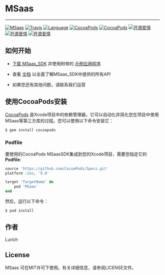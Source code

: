 # MSaas
***
[![MSaas](https://img.shields.io/badge/MSaas-AD-red.svg)](https://github.com/xiaofu666/MSaas_SDK.git)
[![Travis](https://img.shields.io/travis/xiaofu666/MSaas_SDK/tree/master/Example/YQAdDemo.svg?style=flat)](https://github.com/xiaofu666/MSaas_SDK.git)
[![Language](https://img.shields.io/badge/Language-Objective--C-FF7F24.svg?style=flat)](https://github.com/xiaofu666/MSaas_SDK.git)
[![CocoaPods](https://img.shields.io/cocoapods/p/MSaas.svg)](https://github.com/xiaofu666/MSaas_SDK.git)
[![CocoaPods](https://img.shields.io/cocoapods/v/MSaas.svg)](https://github.com/xiaofu666/MSaas_SDK.git)
 [![开源爱情](https://badges.frapsoft.com/os/mit/mit.svg?v=102)](https://github.com/xiaofu666/MSaas_SDK.git)
 [![开源爱情](https://badges.frapsoft.com/os/gpl/gpl.svg?v=102)](https://github.com/xiaofu666/MSaas_SDK.git)
 [![开源爱情](https://badges.frapsoft.com/os/v1/open-source.svg?v=102)](https://github.com/xiaofu666/MSaas_SDK.git)

## 如何开始

+ [下载 MSaas_SDK](https://github.com/xiaofu666/MSaas_SDK) 并使用附带的 [示例应用程序](https://github.com/xiaofu666/MSaas_SDK/tree/master/Example/ADDemo)

+ 查看 [文档](https://github.com/xiaofu666/MSaas_SDK/blob/master/MSaasSDK/Document/iOS-SDK-对接文档.html) 以全面了解MSaas_SDK中提供的所有API

+ 如果您还有其他问题，请联系我们运营


## 使用CocoaPods安装


[CocoaPods](https://cocoapods.org) 是Xcode项目中的依赖管理器，它可以自动化并简化您在项目中使用MSaas等第三方库的过程。您可以使用以下命令安装它：

```ruby
$ gem install cocoapods
```

### Podfile

要使用的CocoaPods MSaasSDK集成到您的Xcode项目，需要您指定它的 **Podfile**:

```ruby
source 'https://github.com/CocoaPods/Specs.git'
platform :ios, '9.0'

target 'TargetName' do
    pod 'MSaas'
end
```
然后，运行以下命令：

```ruby
$ pod install
```

## 作者

Lurich

## License

MSaas 可在MIT许可下使用。有关详细信息，请参阅LICENSE文件。

